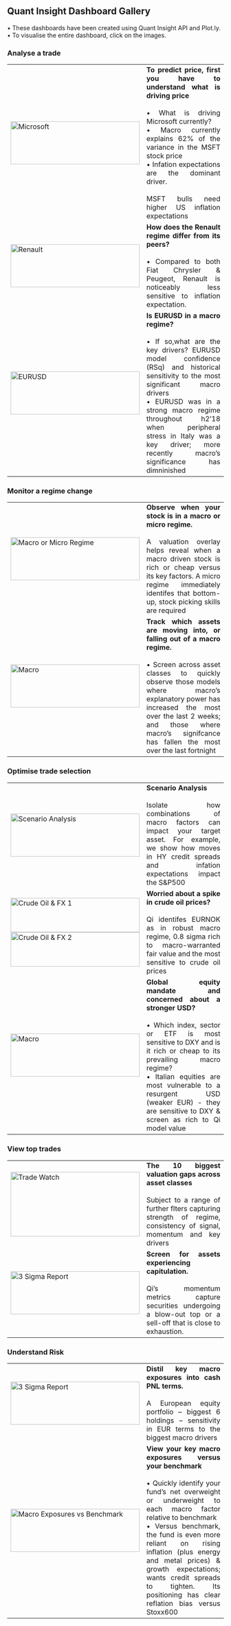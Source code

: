 ## Quant Insight Dashboard Gallery

<p align="justify"> • These dashboards have been created using Quant Insight API and Plot.ly. </br> • To visualise the entire dashboard, click on the images.</p>

### Analyse a trade

<div>
  <table>
    <tr>
    </tr>
    <tr>
      <td width = "200">
        <a href="https://plot.ly/dashboard/quant-insight:757/view?share_key=BOSySS4HIHC3TJsZp3Q0IV">
          <img src="https://github.com/Quant-Insight/API_Starter_Kit/blob/master/img/Microsoft_vs_S5INFT_new_3.png" width="300" height="100" title="Microsoft" alt="Microsoft">
        </a>
      </td>
      <td align="justify" width = "660"><b>To predict price, first you have to understand what is driving price </b> </br></br>
         • What is driving Microsoft currently? </br>
         • Macro currently explains 62% of the variance in the MSFT stock price </br>
         • Infation expectations are the dominant driver. </br></br>
         MSFT bulls need higher US inflation expectations </br>
       </td>
    </tr>
    <tr>
      <td width = "200">
        <a href="https://plot.ly/dashboard/quant-insight:80/view?share_key=3IdhEGUrYpytacUyf6BuAi#/">
          <img src="https://github.com/Quant-Insight/API_Starter_Kit/blob/master/img/Renault_Horizonal_Bars2_2.png" width="300" height="100" title="Renault" alt="Renault">
        </a>
      </td>
      <td align="justify" width = "660"><b>How does the Renault regime differ from its peers? </b> </br></br>
          • Compared to both Fiat Chrysler & Peugeot, Renault is noticeably less sensitive to inflation expectation.</br>
       </td>
    </tr>
    <tr>
      <td width = "200">
        <a href="https://plot.ly/dashboard/quant-insight:437/view?share_key=XPRSvPLeY3qLlBmNLo5BPO#/">
          <img src="https://github.com/Quant-Insight/API_Starter_Kit/blob/master/img/EURUSD_LT_RSq.PNG" width="300" height="100" title="EURUSD" alt="EURUSD">
        </a>
      </td>
      <td align="justify" width = "660"><b>Is EURUSD in a macro regime? </b> </br></br>
          • If so,what are the key drivers? EURUSD model confidence (RSq) and historical sensitivity to the most significant macro drivers </br>
          • EURUSD was in a strong macro regime throughout h2’18 when peripheral stress in Italy was a key driver; more recently macro’s significance has dimninished </br>
       </td>
    </tr>
      
  </table>
  </div>
  
  ### Monitor a regime change
  
  <div>
  <table>
    <tr>
    </tr>
    <tr>
      <td width = "200">
        <a href="https://plot.ly/dashboard/quant-insight:276/view?share_key=Vbn0xjkUf43ROPnugIkfkZ#/">
          <img src="https://github.com/Quant-Insight/API_Starter_Kit/blob/master/img/Macro_micro_regime2.PNG" width="300" height="100" title="Macro or Micro Regime" alt="Macro or Micro Regime">
        </a>
      </td>
      <td align="justify" width = "660"><b>Observe when your stock is in a macro or micro regime.</b> </br></br>
          A valuation overlay helps reveal when a macro driven stock is rich or cheap versus its key factors. A micro regime immediately identifes that bottom-up, stock picking skills are required</br>
       </td>
    </tr>
    <tr>
      <td width = "200">
        <a href="https://plot.ly/dashboard/quant-insight:1586/view?share_key=TaiTjLhCkJPLDJkOWO4GmC">
          <img src="https://github.com/Quant-Insight/API_Starter_Kit/blob/master/img/macro_matters.PNG" width="300" height="100" title="Macro" alt="Macro">
        </a>
      </td>
      <td align="justify" width = "660"><b>Track which assets are moving into, or falling out of a macro regime.</b> </br></br>
          • Screen across asset classes to quickly observe those models where macro’s explanatory power has increased the most over the last 2 weeks; and those where macro’s signifcance has fallen the most over the last fortnight</br>
       </td>
    </tr>
      
  </table>
  </div>
  
  
  ### Optimise trade selection
  
  <div>
  <table>
    <tr>
    </tr>
    <tr>
      <td width = "200">
        <a href="https://content.screencast.com/users/xanina85/folders/Default/media/33655750-0f77-4523-8d42-28fa436ce11d/Scenario_Analysis.PNG">
          <img src="https://github.com/Quant-Insight/API_Starter_Kit/blob/master/img/Scenario_Analysis.PNG" width="300" height="100" title="Scenario analysis" alt="Scenario Analysis">
        </a>
      </td>
      <td align="justify" width = "660"><b>Scenario Analysis</b> </br></br>
         Isolate how combinations of macro factors can impact your target asset. For example, we show how moves in HY credit spreads and infation expectations impact the S&P500</br>
       </td>
    </tr>
    <tr>
      <td width = "200">
        <a href="https://plot.ly/dashboard/quant-insight:705/view?share_key=jhrZWVFbFUguRKbbLF1a77">
          <img src="https://github.com/Quant-Insight/API_Starter_Kit/blob/master/img/Crude_Oil_Prices_1_1.png" width="300" height="80" title="Crude Oil & FX 1" alt="Crude Oil & FX 1"></br>
        </a>
        <a href="https://plot.ly/dashboard/quant-insight:705/view?share_key=jhrZWVFbFUguRKbbLF1a77">
          <img src="https://github.com/Quant-Insight/API_Starter_Kit/blob/master/img/Crude_Oil_Prices_2.png" width="300" height="80" title="Crude Oil & FX 2" alt="Crude Oil & FX 2">
        </a>
      </td>
      <td align="justify" width = "660"><b>Worried about a spike in crude oil prices?</b> </br></br>
         Qi identifes EURNOK as in robust macro regime, 0.8 sigma rich to macro-warranted fair value and the most sensitive to crude oil prices</br>
       </td>
    </tr>
    <tr>
      <td width = "200">
        <a href="https://plot.ly/~quant-insight/854.embed?share_key=0JGKYb0tw0T1AfD1TLp5Tm">
          <img src="https://github.com/Quant-Insight/API_Starter_Kit/blob/master/img/Optimise_Trade_Selection.PNG" width="300" height="100" title="Macro" alt="Macro">
        </a>
      </td>
      <td align="justify" width = "660"><b>Global equity mandate and concerned about a stronger USD?</b> </br></br>
          • Which index, sector or ETF is most sensitive to DXY and is it rich or cheap to its prevailing macro regime? </br>
          • Italian equities are most vulnerable to a resurgent USD (weaker EUR) - they are sensitive to DXY & screen as rich to Qi model value</br>
       </td>
    </tr>
    
  </table>
  </div>
  
  ### View top trades
  
  <div>
  <table>
    <tr>
    </tr>
    <tr>
      <td width = "200">
        <a href="https://www.quant-insight.com/request-a-demo/">
          <img src="https://github.com/Quant-Insight/API_Starter_Kit/blob/master/img/TradeWatch.PNG" width="300" height="150" title="Trade Watch" alt="Trade Watch">
        </a>
      </td>
      <td align="justify" width = "660"><b>The 10 biggest valuation gaps across asset classes</b> </br></br>
         Subject to a range of further flters capturing strength of regime, consistency of signal, momentum and key drivers</br>
       </td>
    </tr>
    <tr>
      <td width = "200">
        <a href="https://www.quant-insight.com/request-a-demo/">
          <img src="https://github.com/Quant-Insight/API_Starter_Kit/blob/master/img/3_sigma.PNG" width="300" height="100" title="3 Sigma Report" alt="3 Sigma Report">
        </a>
      </td>
      <td align="justify" width = "660"><b>Screen for assets experiencing capitulation.</b> </br></br>
          Qi’s momentum metrics capture securities undergoing a blow-out top or a sell-off that is close to exhaustion.</br>
       </td>
    </tr>
    
  </table>
  </div>
  
  ### Understand Risk
  
  <div>
  <table>
    <tr>
    </tr>
    <tr>
      <td width = "200">
        <a href="https://plot.ly/dashboard/quant-insight:183/view?share_key=56g83Lb2VDTvfCNaQIP9zT#/">
          <img src="https://github.com/Quant-Insight/API_Starter_Kit/blob/master/img/macro_Cash_Exposures.PNG" width="300" height="100" title="3 Sigma Report" alt="3 Sigma Report">
        </a>
      </td>
      <td align="justify" width = "660"><b>Distil key macro exposures into cash PNL terms.</b> </br></br>
          A European equity portfolio – biggest 6 holdings – sensitivity in EUR terms to the biggest macro drivers</br>
       </td>
    </tr>
    <tr>
      <td width = "200">
        <a href="https://plot.ly/dashboard/quant-insight:183/view?share_key=56g83Lb2VDTvfCNaQIP9zT#/">
          <img src="https://github.com/Quant-Insight/API_Starter_Kit/blob/master/img/macro_exposures_vs_benchmark_2.png" width="300" height="100" title="Macro Exposures vs Benchmark" alt="Macro Exposures vs Benchmark">
        </a>
      </td>
      <td align="justify" width = "660"><b>View your key macro exposures versus your benchmark</b> </br></br>
          • Quickly identify your fund’s net overweight or underweight to each macro factor relative to benchmark</br>
          • Versus benchmark, the fund is even more reliant on rising inflation (plus energy and metal prices) & growth
            expectations; wants credit spreads to tighten. Its positioning has clear reflation bias versus Stoxx600
         </br>
       </td>
    </tr>
    
    
  </table>
  </div>
